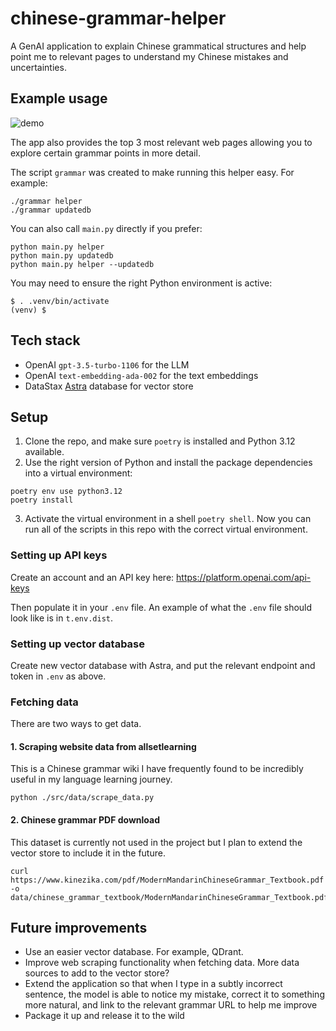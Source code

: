 # chinese-grammar-helper

A GenAI application to explain Chinese grammatical structures and help point me to relevant pages to understand my Chinese mistakes and uncertainties.

## Example usage

![demo](./assets/demo.gif)

The app also provides the top 3 most relevant web pages allowing you to explore certain grammar points in more detail.

The script `grammar` was created to make running this helper easy. For example:
```
./grammar helper
./grammar updatedb
```

You can also call `main.py` directly if you prefer:
```
python main.py helper
python main.py updatedb
python main.py helper --updatedb
```

You may need to ensure the right Python environment is active:
```
$ . .venv/bin/activate
(venv) $
```

## Tech stack

* OpenAI `gpt-3.5-turbo-1106` for the LLM
* OpenAI `text-embedding-ada-002` for the text embeddings
* DataStax [Astra](https://astra.datastax.com/) database for vector store

## Setup

1. Clone the repo, and make sure `poetry` is installed and Python 3.12 available.
2. Use the right version of Python and install the package dependencies into a virtual environment:
```
poetry env use python3.12
poetry install
```
3. Activate the virtual environment in a shell `poetry shell`. Now you can run all of the scripts in this repo with the correct virtual environment.

### Setting up API keys

Create an account and an API key here: https://platform.openai.com/api-keys

Then populate it in your `.env` file. An example of what the `.env` file should look like is in `t.env.dist`.

### Setting up vector database

Create new vector database with Astra, and put the relevant endpoint and token in `.env` as above.

### Fetching data
There are two ways to get data.

#### 1. Scraping website data from allsetlearning
This is a Chinese grammar wiki I have frequently found to be incredibly useful in my language learning journey.
```
python ./src/data/scrape_data.py
```

#### 2. Chinese grammar PDF download
This dataset is currently not used in the project but I plan to extend the vector store to include it in the future.
```
curl https://www.kinezika.com/pdf/ModernMandarinChineseGrammar_Textbook.pdf -o data/chinese_grammar_textbook/ModernMandarinChineseGrammar_Textbook.pdf
```

## Future improvements

* Use an easier vector database. For example, QDrant.
* Improve web scraping functionality when fetching data. More data sources to add to the vector store?
* Extend the application so that when I type in a subtly incorrect sentence, the model is able to notice
  my mistake, correct it to something more natural, and link to the relevant grammar URL to help me
  improve
* Package it up and release it to the wild